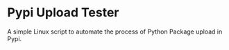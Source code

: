 # Pypi Upload Tester

A simple Linux script to automate the process of Python Package upload in Pypi.
